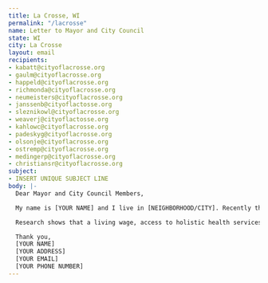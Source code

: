 ```yaml
---
title: La Crosse, WI
permalink: "/lacrosse"
name: Letter to Mayor and City Council
state: WI
city: La Crosse
layout: email
recipients:
- kabatt@cityoflacrosse.org
- gaulm@cityoflacrosse.org
- happeld@cityoflacrosse.org
- richmonda@cityoflacrosse.org
- neumeisters@cityoflacrosse.org
- janssenb@cityoflactosse.org
- sleznikowl@cityoflacrosse.org
- weaverj@cityoflactosse.org
- kahlowc@cityoflacrosse.org
- padeskyg@cityoflacrosse.org
- olsonje@cityoflacrosse.org
- ostremp@cityoflacrosse.org
- medingerp@cityoflacrosse.org
- christiansr@cityoflacrosse.org
subject:
- INSERT UNIQUE SUBJECT LINE
body: |-
  Dear Mayor and City Council Members,

  My name is [YOUR NAME] and I live in [NEIGHBORHOOD/CITY]. Recently the city of La Crosse added a website to display ‘transparency in policing.’ While I applaud the willingness to listen to protesters and add a measure like this, we in the community are well aware that with such serious issues in our city, state, and country, more serious measures must be taken. That is why I am asking that the La Crosse Council make a more overt and visible commitment to racial justice by reallocating law enforcement funding towards city welfare programs that provide support for those most vulnerable in our community, and programs that facilitate the dismantling of racial and class inequality.

  Research shows that a living wage, access to holistic health services and treatment, educational opportunity, and stable housing are far more successful at promoting community safety than police or prisons. As such, I demand more aggressive financial support be directed to those areas. I also urge the La Crosse Council to enact legislation that holds police accountable and to overturn policies that allow police to engage in unlawful behavior with impunity. People are marching in the streets because they know that these actions will result in a healthier, more just society. Can I count on your focus on social service programs?

  Thank you,
  [YOUR NAME]
  [YOUR ADDRESS]
  [YOUR EMAIL]
  [YOUR PHONE NUMBER]
---
```


